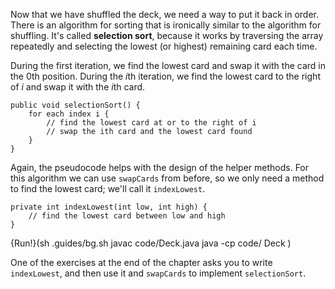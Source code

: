 Now that we have shuffled the deck, we need a way to put it back in order. There is an algorithm for sorting that is ironically similar to the algorithm for shuffling. It's called **selection sort**, because it works by traversing the array repeatedly and selecting the lowest (or highest) remaining card each time.

During the first iteration, we find the lowest card and swap it with the card in the 0th position. During the $i$th iteration, we find the lowest card to the right of $i$ and swap it with the $i$th card.

```code
public void selectionSort() {
    for each index i {
        // find the lowest card at or to the right of i
        // swap the ith card and the lowest card found
    }
}
```

Again, the pseudocode helps with the design of the helper methods. For this algorithm we can use `swapCards` from before, so we only need a method to find the lowest card; we'll call it `indexLowest`.

```code
private int indexLowest(int low, int high) {
    // find the lowest card between low and high
}
```


{Run!}(sh .guides/bg.sh javac code/Deck.java java -cp code/ Deck )


One of the exercises at the end of the chapter asks you to write `indexLowest`, and then use it and `swapCards` to implement `selectionSort`.